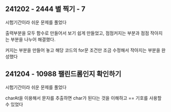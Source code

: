## 241202 - 2444 별 찍기 - 7

시험기간이라 쉬운 문제를 풀었다

출력부분을 모두 함수로 만들어서 보기 쉽게 만들었고, 점점커지는 부분과 점점 작아지는 부분을 나누어 해결했다. 

커지는 부분을 만들어 놓고 해당 코드의 for문 조건만 조금 수정해서 작아지는 부분을 완성했다

## 241204 - 10988 팰린드롬인지 확인하기

시험기간이라 쉬운 문제를 풀었다

charAt을 이용해서 문자를 추출하면 char가 된다는 것을 이해하고 == 기호를 사용할 수 있었다